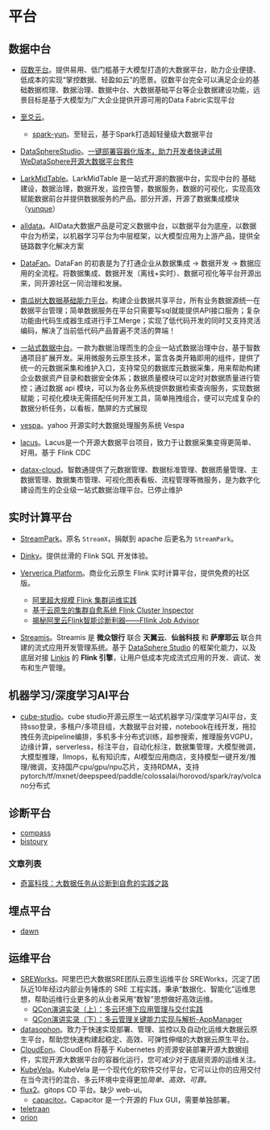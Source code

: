 # 平台

## 数据中台

* [驭数平台](https://gitee.com/data_harness_cloud/data_harness-be)。提供易用、低门槛基于大模型打造的大数据平台，助力企业便捷、低成本的实现“掌控数据、轻盈如云”的愿景。驭数平台完全可以满足企业的基础数据梳理、数据治理、数据中台、大数据基础平台等企业数据建设功能，远景目标是基于大模型为广大企业提供开源可用的Data Fabric实现平台
* [至爻云](https://github.com/isxcode)。
  * [spark-yun](https://github.com/isxcode/spark-yun)。至轻云，基于Spark打造超轻量级大数据平台

* [DataSphereStudio](https://github.com/WeBankFinTech/DataSphereStudio)。[一键部署容器化版本，助力开发者快速试用WeDataSphere开源大数据平台套件](https://mp.weixin.qq.com/s?__biz=MzI4MDkxNzUxMg==&mid=2247490554&idx=1&sn=417e0117457a63b0c81b657159a75081&chksm=ebb0789ddcc7f18ba8e914f51d902cae51992dd722696798f1adda38530aa667f96ae9b0ea5f&mpshare=1&scene=1&srcid=021246jFCXrStdBjL1XebuFy&sharer_shareinfo=fc9255e6d1e0d6c502a1be7b048e5d0e&sharer_shareinfo_first=6aa1d6c897fe994803e1410c0041695b&version=4.1.10.99312&platform=mac#rd)
* [LarkMidTable](https://github.com/birdLark/LarkMidTable)。LarkMidTable 是一站式开源的数据中台，实现中台的 基础建设，数据治理，数据开发，监控告警，数据服务，数据的可视化，实现高效赋能数据前台并提供数据服务的产品。部分开源，开源了数据集成模块（[yunque](https://github.com/birdLark/yunque)）
* [alldata](https://github.com/alldatacenter/alldata)。AllData大数据产品是可定义数据中台，以数据平台为底座，以数据中台为桥梁，以机器学习平台为中层框架，以大模型应用为上游产品，提供全链路数字化解决方案
* [DataFan](http://www.young-datafan.com/)。DataFan 的初衷是为了打通企业从数据集成 -> 数据开发 -> 数据应用的全流程。将数据集成、数据开发（离线+实时）、数据可视化等平台开源出来，同开源社区一同治理和发展。
* [南瓜树大数据基础能力平台](https://gitee.com/yabushan/low-code-data-center)。构建企业数据共享平台，所有业务数据源统一在数据平台管理；简单数据服务在平台只需要写sql就能提供API接口服务；复杂功能由代码生成器生成进行手工Merge；实现了低代码开发的同时又支持灵活编码，解决了当前低代码产品普遍不灵活的弊端！
* [一站式数据中台](https://gitee.com/zrxjava/srt-data)。一款为数据治理而生的企业一站式数据治理中台，基于智数通项目扩展开发。采用微服务云原生技术，富含各类开箱即用的组件，提供了统一的元数据采集和维护入口，支持常见的数据库元数据采集，用来帮助构建企业数据资产目录和数据安全体系；数据质量模块可以定时对数据质量进行管控；通过数据 api 模块，可以为各业务系统提供数据检索查询服务，实现数据赋能；可视化模块无需搭配任何开发工具，简单拖拽组合，便可以完成复杂的数据分析任务，以看板，酷屏的方式展现
* [vespa](https://github.com/vespa-engine/vespa)。yahoo 开源实时大数据处理服务系统 Vespa
* [lacus](https://github.com/eyesmoons/lacus)。Lacus是一个开源大数据平台项目，致力于让数据采集变得更简单、好用。基于 Flink CDC
* [datax-cloud](https://gitee.com/yuwei1203/datax-cloud)。智数通提供了元数据管理、数据标准管理、数据质量管理、主数据管理、数据集市管理、可视化图表看板、流程管理等微服务，是为数字化建设而生的企业级一站式数据治理平台。已停止维护

## 实时计算平台

- [StreamPark](https://streampark.apache.org/)。原名 `StreamX`，捐献到 apache 后更名为 `StreamPark`。
- [Dinky](http://www.dlink.top/)。提供丝滑的 Flink SQL 开发体验。
- [Ververica Platform](https://docs.ververica.com/)。商业化云原生 Flink 实时计算平台，提供免费的社区版。
  - [阿里超大规模 Flink 集群运维实践](https://mp.weixin.qq.com/s?__biz=MzUwOTkwNzQxMg==&mid=2247484900&idx=1&sn=451209b310b1ffbd60d391c71b2e24a5&chksm=f90a5d5fce7dd44947131f82a10a3facf3d16b530aa68b358f2b9261cdad0d6037151d475393&scene=21#wechat_redirect)
  - [基于云原生的集群自愈系统 Flink Cluster Inspector](https://mp.weixin.qq.com/s?__biz=MzUwOTkwNzQxMg==&mid=2247485233&idx=1&sn=d1d90f1fb32253499897199107d839fc&chksm=f90a5f8ace7dd69c25a584ae1913ec835207db8dcc36811cf1eaf0d8560451d97ba4baac4553&mpshare=1&scene=1&srcid=031951ECDuzTAcrZWsRKRqFm&sharer_shareinfo=0a466a355eb1f4be752742d03dd9e0a0&sharer_shareinfo_first=0a466a355eb1f4be752742d03dd9e0a0&version=4.1.10.99312&platform=mac#rd)
  - [揭秘阿里云Flink智能诊断利器——Fllink Job Advisor](https://mp.weixin.qq.com/s?__biz=MzUwOTkwNzQxMg==&mid=2247485357&idx=1&sn=743e735984493af334e794abbd4cb084&chksm=f90a5f16ce7dd600662b02f3b4ef144746c1210a802bdf18fdcad64e55e163724a4ae129bb43&mpshare=1&scene=1&srcid=0319ghHsi43SNgcaj1EN2BlF&sharer_shareinfo=036f728843106c10f944a25e25f7bbbc&sharer_shareinfo_first=036f728843106c10f944a25e25f7bbbc&version=4.1.10.99312&platform=mac#rd)

- [Streamis](https://github.com/WeBankFinTech/Streamis)。Streamis 是 **微众银行** 联合 **天翼云**、**仙翁科技** 和 **萨摩耶云** 联合共建的流式应用开发管理系统。基于 [DataSphere Studio](https://github.com/WeBankFinTech/DataSphereStudio) 的框架化能力，以及底层对接 [Linkis](https://github.com/apache/incubator-linkis) 的 **Flink 引擎**，让用户低成本完成流式应用的开发、调试、发布和生产管理。

## 机器学习/深度学习AI平台

* [cube-studio](https://github.com/tencentmusic/cube-studio)。cube studio开源云原生一站式机器学习/深度学习AI平台，支持sso登录，多租户/多项目组，大数据平台对接，notebook在线开发，拖拉拽任务流pipeline编排，多机多卡分布式训练，超参搜索，推理服务VGPU，边缘计算，serverless，标注平台，自动化标注，数据集管理，大模型微调，大模型推理，llmops，私有知识库，AI模型应用商店，支持模型一键开发/推理/微调，支持国产cpu/gpu/npu芯片，支持RDMA，支持pytorch/tf/mxnet/deepspeed/paddle/colossalai/horovod/spark/ray/volcano分布式

## 诊断平台

* [compass](https://github.com/cubefs/compass)
* [bistoury](https://github.com/qunarcorp/bistoury)

### 文章列表

* [奇富科技：大数据任务从诊断到自愈的实践之路](https://mp.weixin.qq.com/s?__biz=MzA4NDYxNTc2NA==&mid=2247521291&idx=1&sn=f6be13119721653bef98b64559124be2&chksm=9fe6a330a8912a263f67ddaf93318598b23d12af639ff4b6c23a7773883ee342e20f765de369&mpshare=1&scene=1&srcid=0306ERjk7L54zgJWDY4cOK8J&sharer_shareinfo=f166e42e884b0bb18975470d6607df83&sharer_shareinfo_first=ba5392d5b8ec21173ae627c64f53e674&version=4.1.10.99312&platform=mac#rd)

## 埋点平台

* [dawn](https://github.com/eventtracing/dawn)

## 运维平台

* [SREWorks](https://github.com/alibaba/SREWorks)。阿里巴巴大数据SRE团队云原生运维平台 SREWorks，沉淀了团队近10年经过内部业务锤炼的 SRE 工程实践，秉承“数据化、智能化”运维思想，帮助运维行业更多的从业者采用“数智”思想做好高效运维。
  * [QCon演讲实录（上）：多云环境下应用管理与交付实践](https://mp.weixin.qq.com/s?__biz=MzUwOTkwNzQxMg==&mid=2247485249&idx=1&sn=180f5b95ccf7dc01be77d2dc68418963&chksm=f90a5fface7dd6ec56dfe88e06a4d35157f16726b0447ecd0db77d2bb599d02ceb19ef5a5a14&mpshare=1&scene=1&srcid=0319nmRej9vaxDZkzY9lwgrJ&sharer_shareinfo=536817ac34b67e2655037b3111436725&sharer_shareinfo_first=536817ac34b67e2655037b3111436725&version=4.1.10.99312&platform=mac#rd)
  * [QCon演讲实录（下）：多云管理关键能力实现与解析-AppManager](https://mp.weixin.qq.com/s?__biz=MzUwOTkwNzQxMg==&mid=2247485254&idx=1&sn=c1238c840be65984f6715fd40ff2c1b5&chksm=f90a5ffdce7dd6eba06895fff37ef3aa5813c4bdea6d1062ce28dda6ef8076b05be8d6e5aacb&mpshare=1&scene=1&srcid=031900YvTo47QqlZe9C9T40F&sharer_shareinfo=691335c3db61207084fb899efd31d0e0&sharer_shareinfo_first=691335c3db61207084fb899efd31d0e0&version=4.1.10.99312&platform=mac#rd)
* [datasophon](https://github.com/datavane/datasophon)。致力于快速实现部署、管理、监控以及自动化运维大数据云原生平台，帮助您快速构建起稳定、高效、可弹性伸缩的大数据云原生平台。
* [CloudEon](https://github.com/dromara/CloudEon)。CloudEon 将基于 Kubernetes 的资源安装部署开源大数据组件，实现开源大数据平台的容器化运行，您可减少对于底层资源的运维关注。
* [KubeVela](https://kubevela.io/zh/)。KubeVela 是一个现代化的软件交付平台，它可以让你的应用交付在当今流行的混合、多云环境中变得更加*简单、高效、可靠。*
* [flux2](https://github.com/fluxcd/flux2)。gitops CD 平台。缺少 web-ui。
  * [capacitor](https://github.com/gimlet-io/capacitor)。Capacitor 是一个开源的 Flux GUI，需要单独部署。
* [teletraan](https://github.com/pinterest/teletraan)
* [orion](https://github.com/pinterest/orion)
